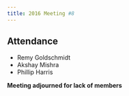 ```yaml
---
title: 2016 Meeting #8
---
```


## Attendance

* Remy Goldschmidt
* Akshay Mishra
* Phillip Harris

**Meeting adjourned for lack of members**
